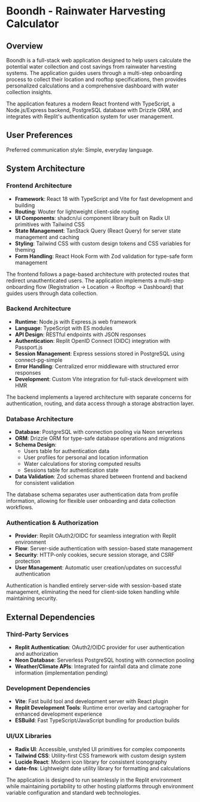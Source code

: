 # Boondh - Rainwater Harvesting Calculator

## Overview

Boondh is a full-stack web application designed to help users calculate the potential water collection and cost savings from rainwater harvesting systems. The application guides users through a multi-step onboarding process to collect their location and rooftop specifications, then provides personalized calculations and a comprehensive dashboard with water collection insights.

The application features a modern React frontend with TypeScript, a Node.js/Express backend, PostgreSQL database with Drizzle ORM, and integrates with Replit's authentication system for user management.

## User Preferences

Preferred communication style: Simple, everyday language.

## System Architecture

### Frontend Architecture
- **Framework**: React 18 with TypeScript and Vite for fast development and building
- **Routing**: Wouter for lightweight client-side routing
- **UI Components**: shadcn/ui component library built on Radix UI primitives with Tailwind CSS
- **State Management**: TanStack Query (React Query) for server state management and caching
- **Styling**: Tailwind CSS with custom design tokens and CSS variables for theming
- **Form Handling**: React Hook Form with Zod validation for type-safe form management

The frontend follows a page-based architecture with protected routes that redirect unauthenticated users. The application implements a multi-step onboarding flow (Registration → Location → Rooftop → Dashboard) that guides users through data collection.

### Backend Architecture
- **Runtime**: Node.js with Express.js web framework
- **Language**: TypeScript with ES modules
- **API Design**: RESTful endpoints with JSON responses
- **Authentication**: Replit OpenID Connect (OIDC) integration with Passport.js
- **Session Management**: Express sessions stored in PostgreSQL using connect-pg-simple
- **Error Handling**: Centralized error middleware with structured error responses
- **Development**: Custom Vite integration for full-stack development with HMR

The backend implements a layered architecture with separate concerns for authentication, routing, and data access through a storage abstraction layer.

### Database Architecture
- **Database**: PostgreSQL with connection pooling via Neon serverless
- **ORM**: Drizzle ORM for type-safe database operations and migrations
- **Schema Design**: 
  - Users table for authentication data
  - User profiles for personal and location information  
  - Water calculations for storing computed results
  - Sessions table for authentication state
- **Data Validation**: Zod schemas shared between frontend and backend for consistent validation

The database schema separates user authentication data from profile information, allowing for flexible user onboarding and data collection workflows.

### Authentication & Authorization
- **Provider**: Replit OAuth2/OIDC for seamless integration with Replit environment
- **Flow**: Server-side authentication with session-based state management
- **Security**: HTTP-only cookies, secure session storage, and CSRF protection
- **User Management**: Automatic user creation/updates on successful authentication

Authentication is handled entirely server-side with session-based state management, eliminating the need for client-side token handling while maintaining security.

## External Dependencies

### Third-Party Services
- **Replit Authentication**: OAuth2/OIDC provider for user authentication and authorization
- **Neon Database**: Serverless PostgreSQL hosting with connection pooling
- **Weather/Climate APIs**: Integrated for rainfall data and climate zone information (implementation pending)

### Development Dependencies
- **Vite**: Fast build tool and development server with React plugin
- **Replit Development Tools**: Runtime error overlay and cartographer for enhanced development experience
- **ESBuild**: Fast TypeScript/JavaScript bundling for production builds

### UI/UX Libraries
- **Radix UI**: Accessible, unstyled UI primitives for complex components
- **Tailwind CSS**: Utility-first CSS framework with custom design system
- **Lucide React**: Modern icon library for consistent iconography
- **date-fns**: Lightweight date utility library for formatting and calculations

The application is designed to run seamlessly in the Replit environment while maintaining portability to other hosting platforms through environment variable configuration and standard web technologies.